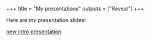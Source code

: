 +++
title = "My presentations"
outputs = ["Reveal"]
+++

Here are my presentation slides!

[new intro presentation](/deck)
